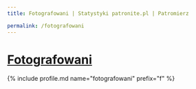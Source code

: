 ```yaml
---
title: Fotografowani | Statystyki patronite.pl | Patromierz

permalink: /fotografowani
---
```


# [Fotografowani](https://patronite.pl/fotografowani)

{% include profile.md name="fotografowani" prefix="f" %}
